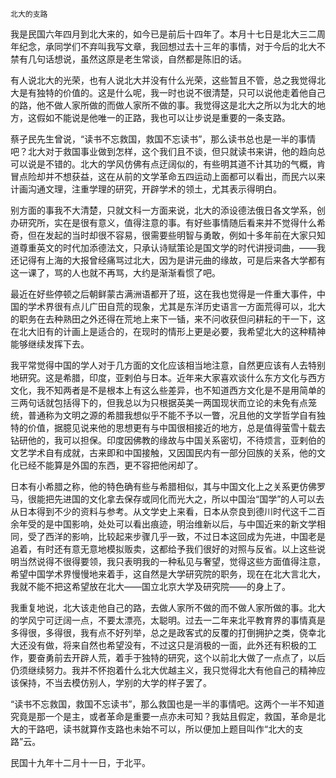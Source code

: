     北大的支路 

   我是民国六年四月到北大来的，如今已是前后十四年了。本月十七日是北大三二周年纪念，承同学们不弃叫我写文章，我回想过去十三年的事情，对于今后的北大不禁有几句话想说，虽然这原是老生常谈，自然都是陈旧的话。

   有人说北大的光荣，也有人说北大并没有什么光荣，这些暂且不管，总之我觉得北大是有独特的价值的。这是什么呢，我一时也说不很清楚，只可以说他走着他自己的路，他不做人家所做的而做人家所不做的事。我觉得这是北大之所以为北大的地方，这假如不能说是他唯一的正路，我也可以让步说是重要的一条支路。

   蔡孑民先生曾说，“读书不忘救国，救国不忘读书”，那么读书总也是一半的事情吧？北大对于救国事业做到怎样，这个我们且不谈，但只就读书来讲，他的趋向总可以说是不错的。北大的学风仿佛有点迂阔似的，有些明其道不计其功的气概，肯冒点险却并不想获益，这在从前的文学革命五四运动上面都可以看出，而民六以来计画沟通文理，注重学理的研究，开辟学术的领土，尤其表示得明白。

   别方面的事我不大清楚，只就文科一方面来说，北大的添设德法俄日各文学系，创办研究所，实在是很有意义，值得注意的事。有好些事情随后看来并不觉得什么希奇，但在发起的当时却很不容易，很需要些明智与勇敢，例如十多年前在大家只知道尊重英文的时代加添德法文，只承认诗赋策论是国文学的时代讲授词曲，——我还记得有上海的大报曾经痛骂过北大，因为是讲元曲的缘故，可是后来各大学都有这一课了，骂的人也就不再骂，大约是渐渐看惯了吧。

   最近在好些停顿之后朝鲜蒙古满洲语都开了班，这在我也觉得是一件重大事件，中国的学术界很有点儿广田自荒的现象，尤其是东洋历史语言一方面荒得可以，北大的职务在去种熟田之外还得在荒地上来下一锸，来不问收获但问耕耘的干一下，这在北大旧有的计画上是适合的，在现时的情形上更是必要，我希望北大的这种精神能够继续发挥下去。

   我平常觉得中国的学人对于几方面的文化应该相当地注意，自然更应该有人去特别地研究。这是希腊，印度，亚剌伯与日本。近年来大家喜欢谈什么东方文化与西方文化，我不知两者是不是根本上有这么些差异，也不知道西方文化是不是用简单的三两句话就包括得下的，但我总以为只根据英美一两国现状而立论的未免有点笼统，普通称为文明之源的希腊我想似乎不能不予以一瞥，况且他的文学哲学自有独特的价值，据臆见说来他的思想更有与中国很相接近的地方，总是值得萤雪十载去钻研他的，我可以担保。印度因佛教的缘故与中国关系密切，不待烦言，亚剌伯的文艺学术自有成就，古来即和中国接触，又因国民内有一部分回族的关系，他的文化已经不能算是外国的东西，更不容把他闲却了。

   日本有小希腊之称，他的特色确有些与希腊相似，其与中国文化上之关系更仿佛罗马，很能把先进国的文化拿去保存或同化而光大之，所以中国治“国学”的人可以去从日本得到不少的资料与参考。从文学史上来看，日本从奈良到德川时代这千二百余年受的是中国影响，处处可以看出痕迹，明治维新以后，与中国近来的新文学相同，受了西洋的影响，比较起来步骤几乎一致，不过日本这回成为先进，中国老是追着，有时还有意无意地模拟贩卖，这都给予我们很好的对照与反省。以上这些说明当然说得不很得要领，我只表明我的一种私见与奢望，觉得这些方面值得注意，希望中国学术界慢慢地来着手，这自然是大学研究院的职务，现在在北大言北大，我就不能不把这希望放在北大——国立北京大学及研究院——的身上了。

   我重复地说，北大该走他自己的路，去做人家所不做的而不做人家所做的事。北大的学风宁可迂阔一点，不要太漂亮，太聪明。过去一二年来北平教育界的事情真是多得很，多得很，我有点不好列举，总之是政客式的反覆的打倒拥护之类，侥幸北大还没有做，将来自然也希望没有，不过这只是消极的一面，此外还有积极的工作，要奋勇前去开辟人荒，着手于独特的研究，这个以前北大做了一点点了，以后仍须继续努力。我并不怀抱着什么北大优越主义，我只觉得北大有他自己的精神应该保持，不当去模仿别人，学别的大学的样子罢了。

   “读书不忘救国，救国不忘读书”，那么救国也是一半的事情吧。这两个一半不知道究竟是那一个是主，或者革命是重要一点亦未可知？我姑且假定，救国，革命是北大的干路吧，读书就算作支路也未始不可以，所以便加上题目叫作“北大的支路”云。

   民国十九年十二月十一日，于北平。

